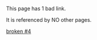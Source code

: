 This page has 1 bad link.

It is referenced by NO other pages.

[broken #4](/bad-links/bad-link-4.md)
